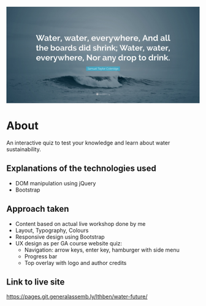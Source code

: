 ![](./media/quote-banner.jpg)

# About
An interactive quiz to test your knowledge and learn about water sustainability.

## Explanations of the technologies used
- DOM manipulation using jQuery
- Bootstrap

## Approach taken 
- Content based on actual live workshop done by me
- Layout, Typography, Colours
- Responsive design using Bootstrap
- UX design as per GA course website quiz: 
    - Navigation: arrow keys, enter key, hamburger with side menu
    - Progress bar
    - Top overlay with logo and author credits
<!-- - Animations (Animista)?
- Gamification?
- Interactivity? -->

## Link to live site
https://pages.git.generalassemb.ly/lthben/water-future/

<!-- ## Unsolved problems, etc -->